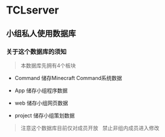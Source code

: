 # TCLserver
## 小组私人使用数据库
### 关于这个数据库的须知
>本数据库先拥有4个板块

+ Command 储存Minecraft Command系统数据
 
+ App 储存小组程序数据

+ web 储存小组网页数据

+ project 储存小组策划数据
 
>注意这个数据库目前仅对成员开放
 
>禁止非组内成员进入修改
